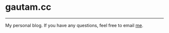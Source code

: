 <h1>gautam.cc</h1>
<hr />
My personal blog. If you have any questions, feel free to email <a href="mailto:gautam@mittal.net">me</a>.